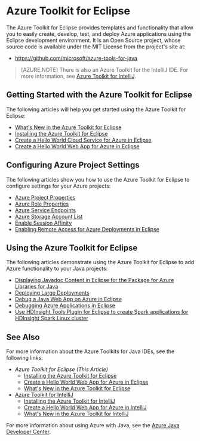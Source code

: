 <properties
	pageTitle="Azure Toolkit for Eclipse | Microsoft Azure"
	description="Learn about the Azure Toolkit for Eclipse."
	services=""
	documentationCenter="java"
	authors="rmcmurray"
	manager="wpickett"
	editor=""/>

<tags
	ms.service="multiple"
	ms.workload="na"
	ms.tgt_pltfrm="multiple"
	ms.devlang="Java"
	ms.topic="article"
	ms.date="09/20/2016" 
	ms.author="robmcm;asirveda"/>

<!-- Legacy MSDN URL = https://msdn.microsoft.com/library/azure/hh694271.aspx -->

# Azure Toolkit for Eclipse

The Azure Toolkit for Eclipse provides templates and functionality that allow you to easily create, develop, test, and deploy Azure applications using the Eclipse development environment. It is an Open Source project, whose source code is available under the MIT License from the project's site at:

* <https://github.com/microsoft/azure-tools-for-java>

> [AZURE.NOTE] There is also an Azure Toolkit for the IntelliJ IDE. For more information, see [Azure Toolkit for IntelliJ].

## Getting Started with the Azure Toolkit for Eclipse

The following articles will help you get started using the Azure Toolkit for Eclipse:

* [What's New in the Azure Toolkit for Eclipse]
* [Installing the Azure Toolkit for Eclipse]
* [Create a Hello World Cloud Service for Azure in Eclipse]
* [Create a Hello World Web App for Azure in Eclipse]

## Configuring Azure Project Settings

The following articles show you how to use the Azure Toolkit for Eclipse to configure settings for your Azure projects:

* [Azure Project Properties]
* [Azure Role Properties]
* [Azure Service Endpoints]
* [Azure Storage Account List]
* [Enable Session Affinity]
* [Enabling Remote Access for Azure Deployments in Eclipse]

## Using the Azure Toolkit for Eclipse

The following articles demonstrate using the Azure Toolkit for Eclipse to add Azure functionality to your Java projects:

* [Displaying Javadoc Content in Eclipse for the Package for Azure Libraries for Java]
* [Deploying Large Deployments]
* [Debug a Java Web App on Azure in Eclipse]
* [Debugging Azure Applications in Eclipse]
* [Use HDInsight Tools Plugin for Eclipse to create Spark applications for HDInsight Spark Linux cluster][HDInsight Tools Plugin for Eclipse]

## See Also

For more information about the Azure Toolkits for Java IDEs, see the following links:

- *Azure Toolkit for Eclipse (This Article)*
  - [Installing the Azure Toolkit for Eclipse]
  - [Create a Hello World Web App for Azure in Eclipse]
  - [What's New in the Azure Toolkit for Eclipse]
- [Azure Toolkit for IntelliJ]
  - [Installing the Azure Toolkit for IntelliJ]
  - [Create a Hello World Web App for Azure in IntelliJ]
  - [What's New in the Azure Toolkit for IntelliJ]

For more information about using Azure with Java, see the [Azure Java Developer Center].

<!-- URL List -->

[Azure Toolkit for Eclipse]: ./azure-toolkit-for-eclipse.md
[Azure Toolkit for IntelliJ]: ./azure-toolkit-for-intellij.md
[Create a Hello World Web App for Azure in Eclipse]: ./app-service-web/app-service-web-eclipse-create-hello-world-web-app.md
[Create a Hello World Web App for Azure in IntelliJ]: ./app-service-web/app-service-web-intellij-create-hello-world-web-app.md
[Installing the Azure Toolkit for Eclipse]: ./azure-toolkit-for-eclipse-installation.md
[Installing the Azure Toolkit for IntelliJ]: ./azure-toolkit-for-intellij-installation.md
[What's New in the Azure Toolkit for Eclipse]: ./azure-toolkit-for-eclipse-whats-new.md
[What's New in the Azure Toolkit for IntelliJ]: ./azure-toolkit-for-intellij-whats-new.md

[Azure Java Developer Center]: https://azure.microsoft.com/develop/java/

[Azure Project Properties]: ./azure-toolkit-for-eclipse-azure-project-properties.md
[Azure Role Properties]: ./azure-toolkit-for-eclipse-azure-role-properties.md
[Azure Service Endpoints]: ./azure-toolkit-for-eclipse-azure-service-endpoints.md
[Azure Storage Account List]: ./azure-toolkit-for-eclipse-azure-storage-account-list.md
[Create a Hello World Cloud Service for Azure in Eclipse]: ./azure-toolkit-for-eclipse-creating-a-hello-world-application.md
[Debugging Azure Applications in Eclipse]: ./azure-toolkit-for-eclipse-debugging-azure-applications.md
[Debug a Java Web App on Azure in Eclipse]: ./app-service-web/app-service-web-debug-java-web-app-in-eclipse.md
[Deploying Large Deployments]: ./azure-toolkit-for-eclipse-deploying-large-deployments.md
[Displaying Javadoc Content in Eclipse for the Package for Azure Libraries for Java]: ./azure-toolkit-for-eclipse-displaying-javadoc-content-for-azure-libraries.md
[Enabling Remote Access for Azure Deployments in Eclipse]: ./azure-toolkit-for-eclipse-enabling-remote-access-for-azure-deployments.md
[Enable Session Affinity]: ./azure-toolkit-for-eclipse-enable-session-affinity.md
[HDInsight Tools Plugin for Eclipse]: ./hdinsight/hdinsight-apache-spark-eclipse-tool-plugin.md
[How to Authenticate Web Users with Azure Access Control Service Using Eclipse]: ./active-directory/active-directory-java-authenticate-users-access-control-eclipse.md

<!-- [How to Maintain Session Data with Session Affinity]: http://go.microsoft.com/fwlink/?LinkID=699539 -->
<!-- [How to Use Co-located Caching]: http://go.microsoft.com/fwlink/?LinkID=699542 -->
<!-- [How to Use Dedicated Caching]: http://go.microsoft.com/fwlink/?LinkID=699543 -->
<!-- [How to Use JMS with AMQP 1.0 in Azure with Eclipse]: http://go.microsoft.com/fwlink/?LinkID=699544 -->
<!-- [How to Use SSL Offloading]: http://go.microsoft.com/fwlink/?LinkID=699545 -->
<!-- [SSL Offloading]: http://go.microsoft.com/fwlink/?LinkID=699549 -->
<!-- [Using the Azure Service Runtime Library in JSP]: http://go.microsoft.com/fwlink/?LinkID=699551 -->
